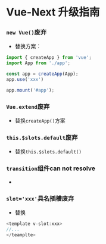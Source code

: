 # Vue-Next 升级指南

### `new Vue()`废弃

- 替换方案：
```js
import { createApp } from 'vue';
import App from './app';

const app = createApp(App);
app.use('xxx')

app.mount('#app');

```

### `Vue.extend`废弃

- 替换`createApp()`方案

### `this.$slots.default`废弃

- 替换`this.$slots.default()`


### `transition`组件can not resolve

-

### `slot='xxx'`具名插槽废弃

- 替换
```js
<template v-slot:xxx>
//...
</teamplte>
```


